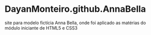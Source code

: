 # DayanMonteiro.github.AnnaBella
site para modelo fictícia Anna Bella, onde foi aplicado as matérias do módulo iniciante de HTML5 e CSS3

